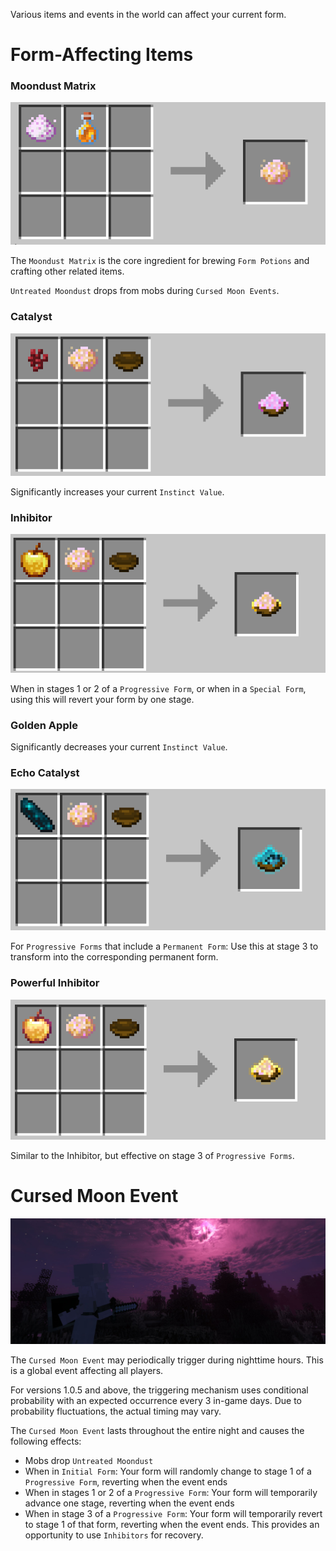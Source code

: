 Various items and events in the world can affect your current form.

# Form-Affecting Items

### Moondust Matrix  

![](../img/moondust_matrix_receipe.png)

The `Moondust Matrix` is the core ingredient for brewing `Form Potions` and crafting other related items.  

`Untreated Moondust` drops from mobs during `Cursed Moon Events`.

### Catalyst  

![](../img/catalyst_receipe.png)

Significantly increases your current `Instinct Value`.

### Inhibitor  

![](../img/inhibitor_receipe.png)

When in stages 1 or 2 of a `Progressive Form`, or when in a `Special Form`, using this will revert your form by one stage.

### Golden Apple

Significantly decreases your current `Instinct Value`.

### Echo Catalyst  

![](../img/echo_catalyst_receipe.png)

For `Progressive Forms` that include a `Permanent Form`: Use this at stage 3 to transform into the corresponding permanent form.

### Powerful Inhibitor  

![](../img/powerful_inhibitor_receipe.png)

Similar to the Inhibitor, but effective on stage 3 of `Progressive Forms`.

# Cursed Moon Event

![](../img/img2.jpg)

The `Cursed Moon Event` may periodically trigger during nighttime hours. This is a global event affecting all players.  

For versions 1.0.5 and above, the triggering mechanism uses conditional probability with an expected occurrence every 3 in-game days. Due to probability fluctuations, the actual timing may vary.  

The `Cursed Moon Event` lasts throughout the entire night and causes the following effects:  
- Mobs drop `Untreated Moondust`  
- When in `Initial Form`: Your form will randomly change to stage 1 of a `Progressive Form`, reverting when the event ends  
- When in stages 1 or 2 of a `Progressive Form`: Your form will temporarily advance one stage, reverting when the event ends  
- When in stage 3 of a `Progressive Form`: Your form will temporarily revert to stage 1 of that form, reverting when the event ends. This provides an opportunity to use `Inhibitors` for recovery.
